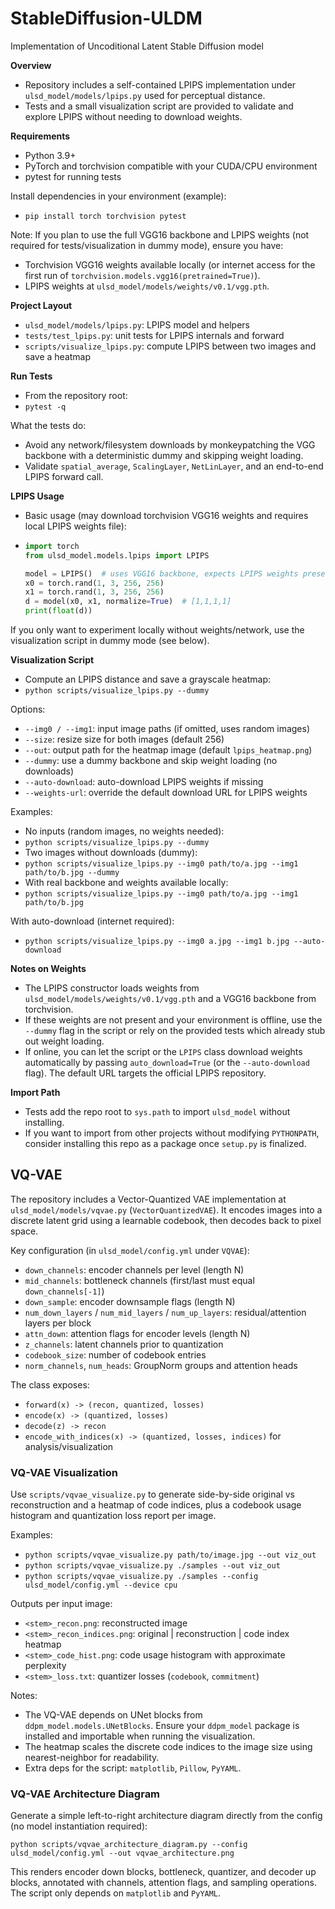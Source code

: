 # StableDiffusion-ULDM
Implementation of Uncoditional Latent Stable Diffusion model

**Overview**
- Repository includes a self-contained LPIPS implementation under `ulsd_model/models/lpips.py` used for perceptual distance.
- Tests and a small visualization script are provided to validate and explore LPIPS without needing to download weights.

**Requirements**
- Python 3.9+
- PyTorch and torchvision compatible with your CUDA/CPU environment
- pytest for running tests

Install dependencies in your environment (example):
- `pip install torch torchvision pytest`

Note: If you plan to use the full VGG16 backbone and LPIPS weights (not required for tests/visualization in dummy mode), ensure you have:
- Torchvision VGG16 weights available locally (or internet access for the first run of `torchvision.models.vgg16(pretrained=True)`).
- LPIPS weights at `ulsd_model/models/weights/v0.1/vgg.pth`.

**Project Layout**
- `ulsd_model/models/lpips.py`: LPIPS model and helpers
- `tests/test_lpips.py`: unit tests for LPIPS internals and forward
- `scripts/visualize_lpips.py`: compute LPIPS between two images and save a heatmap

**Run Tests**
- From the repository root:
- `pytest -q`

What the tests do:
- Avoid any network/filesystem downloads by monkeypatching the VGG backbone with a deterministic dummy and skipping weight loading.
- Validate `spatial_average`, `ScalingLayer`, `NetLinLayer`, and an end-to-end LPIPS forward call.

**LPIPS Usage**
- Basic usage (may download torchvision VGG16 weights and requires local LPIPS weights file):
-
  ```python
  import torch
  from ulsd_model.models.lpips import LPIPS

  model = LPIPS()  # uses VGG16 backbone, expects LPIPS weights present
  x0 = torch.rand(1, 3, 256, 256)
  x1 = torch.rand(1, 3, 256, 256)
  d = model(x0, x1, normalize=True)  # [1,1,1,1]
  print(float(d))
  ```

If you only want to experiment locally without weights/network, use the visualization script in dummy mode (see below).

**Visualization Script**
- Compute an LPIPS distance and save a grayscale heatmap:
- `python scripts/visualize_lpips.py --dummy`

Options:
- `--img0 / --img1`: input image paths (if omitted, uses random images)
- `--size`: resize size for both images (default 256)
- `--out`: output path for the heatmap image (default `lpips_heatmap.png`)
- `--dummy`: use a dummy backbone and skip weight loading (no downloads)
 - `--auto-download`: auto-download LPIPS weights if missing
 - `--weights-url`: override the default download URL for LPIPS weights

Examples:
- No inputs (random images, no weights needed):
- `python scripts/visualize_lpips.py --dummy`
- Two images without downloads (dummy):
- `python scripts/visualize_lpips.py --img0 path/to/a.jpg --img1 path/to/b.jpg --dummy`
- With real backbone and weights available locally:
- `python scripts/visualize_lpips.py --img0 path/to/a.jpg --img1 path/to/b.jpg`

With auto-download (internet required):
- `python scripts/visualize_lpips.py --img0 a.jpg --img1 b.jpg --auto-download`

**Notes on Weights**
- The LPIPS constructor loads weights from `ulsd_model/models/weights/v0.1/vgg.pth` and a VGG16 backbone from torchvision.
- If these weights are not present and your environment is offline, use the `--dummy` flag in the script or rely on the provided tests which already stub out weight loading.
 - If online, you can let the script or the `LPIPS` class download weights automatically by passing `auto_download=True` (or the `--auto-download` flag). The default URL targets the official LPIPS repository.

**Import Path**
- Tests add the repo root to `sys.path` to import `ulsd_model` without installing.
- If you want to import from other projects without modifying `PYTHONPATH`, consider installing this repo as a package once `setup.py` is finalized.

## VQ-VAE

The repository includes a Vector-Quantized VAE implementation at `ulsd_model/models/vqvae.py` (`VectorQuantizedVAE`). It encodes images into a discrete latent grid using a learnable codebook, then decodes back to pixel space.

Key configuration (in `ulsd_model/config.yml` under `VQVAE`):
- `down_channels`: encoder channels per level (length N)
- `mid_channels`: bottleneck channels (first/last must equal `down_channels[-1]`)
- `down_sample`: encoder downsample flags (length N)
- `num_down_layers` / `num_mid_layers` / `num_up_layers`: residual/attention layers per block
- `attn_down`: attention flags for encoder levels (length N)
- `z_channels`: latent channels prior to quantization
- `codebook_size`: number of codebook entries
- `norm_channels`, `num_heads`: GroupNorm groups and attention heads

The class exposes:
- `forward(x) -> (recon, quantized, losses)`
- `encode(x) -> (quantized, losses)`
- `decode(z) -> recon`
- `encode_with_indices(x) -> (quantized, losses, indices)` for analysis/visualization

### VQ-VAE Visualization

Use `scripts/vqvae_visualize.py` to generate side-by-side original vs reconstruction and a heatmap of code indices, plus a codebook usage histogram and quantization loss report per image.

Examples:
- `python scripts/vqvae_visualize.py path/to/image.jpg --out viz_out`
- `python scripts/vqvae_visualize.py ./samples --out viz_out`
- `python scripts/vqvae_visualize.py ./samples --config ulsd_model/config.yml --device cpu`

Outputs per input image:
- `<stem>_recon.png`: reconstructed image
- `<stem>_recon_indices.png`: original | reconstruction | code index heatmap
- `<stem>_code_hist.png`: code usage histogram with approximate perplexity
- `<stem>_loss.txt`: quantizer losses (`codebook`, `commitment`)

Notes:
- The VQ-VAE depends on UNet blocks from `ddpm_model.models.UNetBlocks`. Ensure your `ddpm_model` package is installed and importable when running the visualization.
- The heatmap scales the discrete code indices to the image size using nearest-neighbor for readability.
- Extra deps for the script: `matplotlib`, `Pillow`, `PyYAML`.

### VQ-VAE Architecture Diagram

Generate a simple left-to-right architecture diagram directly from the config (no model instantiation required):

```
python scripts/vqvae_architecture_diagram.py --config ulsd_model/config.yml --out vqvae_architecture.png
```

This renders encoder down blocks, bottleneck, quantizer, and decoder up blocks, annotated with channels, attention flags, and sampling operations. The script only depends on `matplotlib` and `PyYAML`.
